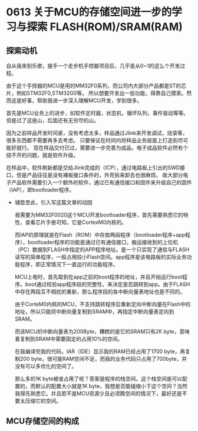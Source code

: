 # 0613 关于MCU的存储空间进一步的学习与探索 FLASH(ROM)/SRAM(RAM)

## 探索动机

自从我来到乐歌，接手一个走步机手控器项目后，几乎是从0~1的这么个开发过程。

由于这个手控器的MCU是用的MM32F0系列，而公司内大部分产品都是ST的芯片，例如STM32F0,STM32G0等。
所以想要开发出一些功能，得靠自己摸索。然而这是好事，帮助我进一步深入理解MCU开发，学到很多。

首先是MCU业务上的进步，如软件定时器，状态机，循环队列，事件驱动等等。但是过了这座山，后面还有无穷尽的山。

因为之前样品开发时间紧，没有考虑太多，样品通过Jlink来开发调试，烧录等，很多东西都不需要再多去考虑。
只要保证在时间内将样品业务层面上打造到尽可能好就行。
现在样品交付已过，需要进一步完善为成品，电子成品软件必然有个绕不开的问题，就是软件升级。

在样品中，软件刷新都是交给Jlink完成的（ICP），通过电路板上引出的SWD接口，但是产品往往是没有裸板接口条件的，外壳拆来卸去也很麻烦。
故大部分电子产品软件需要引入一个额外的软件，通过已有通信接口和固件来升级自己的固件（IAP），即bootloader程序。

- 铺垫至此，引入写这篇文章的动因
    
    我需要为MM32F0020这个MCU开发bootloader程序，首先需要熟悉它的特性，查看芯片手册可知，它是CortexM0内核的。
    
    而IAP的原理就是在Flash（ROM）中存放两段程序（bootloader程序+app程序），bootloader程序的功能是通过已有通信接口，搬运接收到的上位机（PC）数据到FLASH中指定的APP程序地址。是一个只实现了通信与FLASH读写的简单程序，一般占用较小Flash空间。app程序是该电路板的实际业务功能程序，即正常情况下一直运行的功能程序。

    MCU上电时，首先取到在app之前的boot程序的地址，并且开始运行boot程序。boot通过校验app程序段的完整性，来决定是否跳转到app。由于FLASH中存在两段互不相扰的重新，那么程序段的各中断向量表地址也是不同的。

    由于CorteM0内核的MCU，不支持跳转程序后重新定向中断向量在Flash中的地址，所以只能将中断向量复制到SRAM中，再指定中断向量表定向到SRAM。

    而该MCU的中断向量表为200Byte，糟糕的是它的SRAM只有2K byte，意味着复制到SRAM中需要固定的占用10%的空间。

    在我编译完我的代码，IAR（IDE）显示我的RAM已经占用了1700 byte，再复制200 byte，很可能RAM空间不足，而我的业务代码只占用了700byte，并没有可以多优化的空间了。

    那么多的1K byte被谁占用了呢？答案是程序的栈空间。这个栈空间是可以配置的，而默认的配置大小就是1K byte，我想是否能碰缩小下这个空间？当然我得先熟悉它。并且若不是MCU资源少且必须腾空间的情况下，最好还是不要太压缩它的空间。

## MCU存储空间的构成




